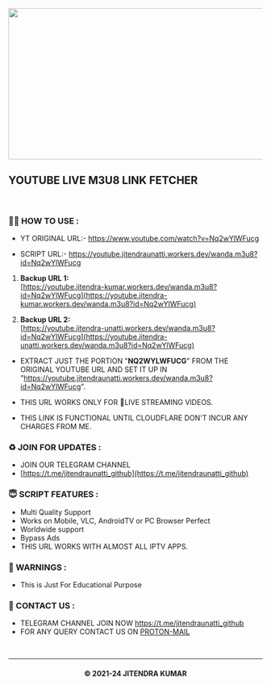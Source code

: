 

<p  align='center'><img  src="https://t3.ftcdn.net/jpg/05/07/46/84/360_F_507468479_HfrpT7CIoYTBZSGRQi7RcWgo98wo3vb7.webp"  width="700" height="300">  </p>



  ## YOUTUBE LIVE M3U8 LINK FETCHER



</br>
<h3>⛓️‍💥 HOW TO USE  :</h3>

- YT ORIGINAL URL:- https://www.youtube.com/watch?v=Nq2wYlWFucg

- SCRIPT URL:- https://youtube.jitendraunatti.workers.dev/wanda.m3u8?id=Nq2wYlWFucg
1. **Backup URL 1:**  
   [https://youtube.jitendra-kumar.workers.dev/wanda.m3u8?id=Nq2wYlWFucg](https://youtube.jitendra-kumar.workers.dev/wanda.m3u8?id=Nq2wYlWFucg)

2. **Backup URL 2:**  
   [https://youtube.jitendra-unatti.workers.dev/wanda.m3u8?id=Nq2wYlWFucg](https://youtube.jitendra-unatti.workers.dev/wanda.m3u8?id=Nq2wYlWFucg)

- EXTRACT JUST THE PORTION "**NQ2WYLWFUCG**" FROM THE ORIGINAL YOUTUBE URL AND SET IT UP IN "https://youtube.jitendraunatti.workers.dev/wanda.m3u8?id=Nq2wYlWFucg".
- THIS URL WORKS ONLY FOR 🔴LIVE STREAMING VIDEOS.

- THIS LINK IS FUNCTIONAL UNTIL CLOUDFLARE DON'T INCUR ANY CHARGES FROM ME.

<h3>♻️ JOIN FOR UPDATES :</h3>

- JOIN OUR TELEGRAM CHANNEL
- [https://t.me/jitendraunatti_github](https://t.me/jitendraunatti_github)

<h3>😇 SCRIPT FEATURES :</h3>
 
- Multi Quality Support
- Works on Mobile, VLC, AndroidTV or PC Browser Perfect
- Worldwide support
- Bypass Ads
- THIS URL WORKS WITH ALMOST ALL IPTV APPS.




<h3>🚸 WARNINGS :</h3>

- This is Just For Educational Purpose

<h3>🤗 CONTACT US : </h3>

- TELEGRAM CHANNEL  JOIN NOW https://t.me/jitendraunatti_github
- FOR ANY QUERY CONTACT US ON [PROTON-MAIL](mailto:jitendraunatti@pm.me)

</br>

---

<h4 align='center'>© 2021-24 JITENDRA KUMAR</h4>

<!-- DO NOT REMOVE THIS CREDIT -->
<!-- © 2021-24 jitendra kumar -->
